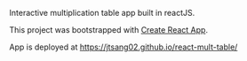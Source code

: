 Interactive multiplication table app built in reactJS.

This project was bootstrapped with [Create React App](https://github.com/facebook/create-react-app).

App is deployed at https://jtsang02.github.io/react-mult-table/
